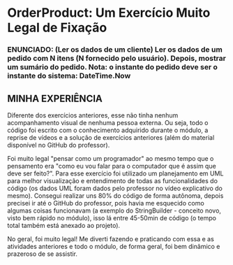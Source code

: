 # OrderProduct: Um Exercício Muito Legal de Fixação
### ENUNCIADO: (Ler os dados de um cliente) Ler os dados de um pedido com N itens (N fornecido pelo usuário). Depois, mostrar um sumário do pedido. Nota: o instante do pedido deve ser o instante do sistema: DateTime.Now

## MINHA EXPERIÊNCIA
<p>Diferente dos exercícios anteriores, esse não tinha nenhum acompanhamento visual de nenhuma pessoa externa. Ou seja, todo o código foi escrito com o conhecimento adquirido durante o módulo, a reprise de vídeos e a solução de exercícios anteriores (além do material disponível no GitHub do professor).</p>
<p>Foi muito legal "pensar como um programador" ao mesmo tempo que o pensamento era "como eu vou falar para o computador que é assim que deve ser feito?". Para esse exercício foi utilizado um planejamento em UML para melhor visualização e entendimento de todas as funcionalidades do código (os dados UML foram dados pelo professor no vídeo explicativo do mesmo). Consegui realizar uns 80% do código de forma autônoma, depois precisei ir até o GitHub do professor, pois havia me esquecido como algumas coisas funcionavam (a exemplo do StringBuilder - conceito novo, visto bem rápido no módulo), isso lá entre 45-50min de código (o tempo total também está anexado ao projeto).</p>
<p>No geral, foi muito legal! Me diverti fazendo e praticando com essa e as atividades anteriores e todo o módulo, de forma geral, foi bem dinâmico e prazeroso de se assistir.</p>
